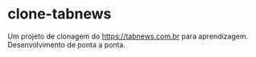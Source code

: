 # clone-tabnews
Um projeto de clonagem do https://tabnews.com.br para aprendizagem. Desenvolvimento de ponta a ponta.
